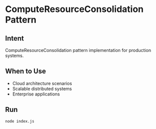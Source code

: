 # ComputeResourceConsolidation Pattern

## Intent
ComputeResourceConsolidation pattern implementation for production systems.

## When to Use
- Cloud architecture scenarios
- Scalable distributed systems
- Enterprise applications

## Run
```bash
node index.js
```
